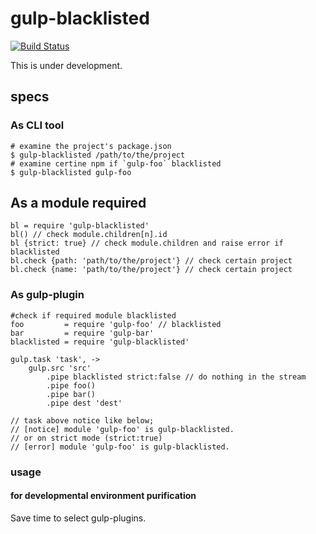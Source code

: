 # gulp-blacklisted

[![Build Status](https://travis-ci.org/KamataRyo/gulp-blacklisted.svg?branch=master)](https://travis-ci.org/KamataRyo/gulp-blacklisted)

This is under development.

## specs

### As CLI tool

```
# examine the project's package.json
$ gulp-blacklisted /path/to/the/project
# examine certine npm if `gulp-foo` blacklisted
$ gulp-blacklisted gulp-foo
```

## As a module required

```
bl = require 'gulp-blacklisted'
bl() // check module.children[n].id
bl {strict: true} // check module.children and raise error if blacklisted
bl.check {path: 'path/to/the/project'} // check certain project
bl.check {name: 'path/to/the/project'} // check certain project

```

### As gulp-plugin

```
#check if required module blacklisted
foo         = require 'gulp-foo' // blacklisted
bar         = require 'gulp-bar'
blacklisted = require 'gulp-blacklisted'

gulp.task 'task', ->
    gulp.src 'src'
        .pipe blacklisted strict:false // do nothing in the stream
        .pipe foo()
        .pipe bar()
        .pipe dest 'dest'

// task above notice like below;
// [notice] module 'gulp-foo' is gulp-blacklisted.
// or on strict mode (strict:true)
// [error] module 'gulp-foo' is gulp-blacklisted.
```

### usage
#### for developmental environment purification

Save time to select gulp-plugins.
